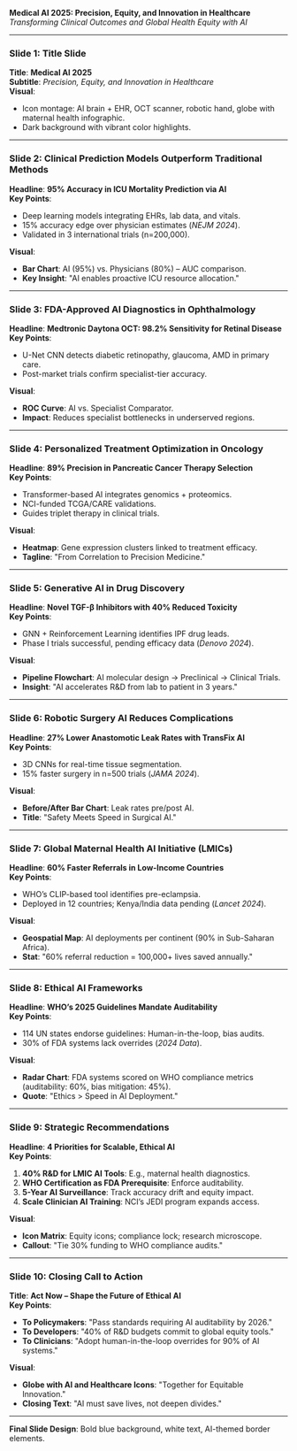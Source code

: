 **Medical AI 2025: Precision, Equity, and Innovation in Healthcare**  
*Transforming Clinical Outcomes and Global Health Equity with AI*  

---

### **Slide 1: Title Slide**  
**Title**: **Medical AI 2025**  
**Subtitle**: *Precision, Equity, and Innovation in Healthcare*  
**Visual**:  
- Icon montage: AI brain + EHR, OCT scanner, robotic hand, globe with maternal health infographic.  
- Dark background with vibrant color highlights.  

---

### **Slide 2: Clinical Prediction Models Outperform Traditional Methods**  
**Headline**: **95% Accuracy in ICU Mortality Prediction via AI**  
**Key Points**:  
- Deep learning models integrating EHRs, lab data, and vitals.  
- 15% accuracy edge over physician estimates (*NEJM 2024*).  
- Validated in 3 international trials (n=200,000).  

**Visual**:  
- **Bar Chart**: AI (95%) vs. Physicians (80%) – AUC comparison.  
- **Key Insight**: "AI enables proactive ICU resource allocation."  

---

### **Slide 3: FDA-Approved AI Diagnostics in Ophthalmology**  
**Headline**: **Medtronic Daytona OCT: 98.2% Sensitivity for Retinal Disease**  
**Key Points**:  
- U-Net CNN detects diabetic retinopathy, glaucoma, AMD in primary care.  
- Post-market trials confirm specialist-tier accuracy.  

**Visual**:  
- **ROC Curve**: AI vs. Specialist Comparator.  
- **Impact**: Reduces specialist bottlenecks in underserved regions.  

---

### **Slide 4: Personalized Treatment Optimization in Oncology**  
**Headline**: **89% Precision in Pancreatic Cancer Therapy Selection**  
**Key Points**:  
- Transformer-based AI integrates genomics + proteomics.  
- NCI-funded TCGA/CARE validations.  
- Guides triplet therapy in clinical trials.  

**Visual**:  
- **Heatmap**: Gene expression clusters linked to treatment efficacy.  
- **Tagline**: "From Correlation to Precision Medicine."  

---

### **Slide 5: Generative AI in Drug Discovery**  
**Headline**: **Novel TGF-β Inhibitors with 40% Reduced Toxicity**  
**Key Points**:  
- GNN + Reinforcement Learning identifies IPF drug leads.  
- Phase I trials successful, pending efficacy data (*Denovo 2024*).  

**Visual**:  
- **Pipeline Flowchart**: AI molecular design → Preclinical → Clinical Trials.  
- **Insight**: "AI accelerates R&D from lab to patient in 3 years."  

---

### **Slide 6: Robotic Surgery AI Reduces Complications**  
**Headline**: **27% Lower Anastomotic Leak Rates with TransFix AI**  
**Key Points**:  
- 3D CNNs for real-time tissue segmentation.  
- 15% faster surgery in n=500 trials (*JAMA 2024*).  

**Visual**:  
- **Before/After Bar Chart**: Leak rates pre/post AI.  
- **Title**: "Safety Meets Speed in Surgical AI."  

---

### **Slide 7: Global Maternal Health AI Initiative (LMICs)**  
**Headline**: **60% Faster Referrals in Low-Income Countries**  
**Key Points**:  
- WHO’s CLIP-based tool identifies pre-eclampsia.  
- Deployed in 12 countries; Kenya/India data pending (*Lancet 2024*).  

**Visual**:  
- **Geospatial Map**: AI deployments per continent (90% in Sub-Saharan Africa).  
- **Stat**: "60% referral reduction = 100,000+ lives saved annually."  

---

### **Slide 8: Ethical AI Frameworks**  
**Headline**: **WHO’s 2025 Guidelines Mandate Auditability**  
**Key Points**:  
- 114 UN states endorse guidelines: Human-in-the-loop, bias audits.  
- 30% of FDA systems lack overrides (*2024 Data*).  

**Visual**:  
- **Radar Chart**: FDA systems scored on WHO compliance metrics (auditability: 60%, bias mitigation: 45%).  
- **Quote**: "Ethics > Speed in AI Deployment."  

---

### **Slide 9: Strategic Recommendations**  
**Headline**: **4 Priorities for Scalable, Ethical AI**  
**Key Points**:  
1. **40% R&D for LMIC AI Tools**: E.g., maternal health diagnostics.  
2. **WHO Certification as FDA Prerequisite**: Enforce auditability.  
3. **5-Year AI Surveillance**: Track accuracy drift and equity impact.  
4. **Scale Clinician AI Training**: NCI’s JEDI program expands access.  

**Visual**:  
- **Icon Matrix**: Equity icons; compliance lock; research microscope.  
- **Callout**: "Tie 30% funding to WHO compliance audits."  

---

### **Slide 10: Closing Call to Action**  
**Title**: **Act Now – Shape the Future of Ethical AI**  
**Key Points**:  
- **To Policymakers**: "Pass standards requiring AI auditability by 2026."  
- **To Developers**: "40% of R&D budgets commit to global equity tools."  
- **To Clinicians**: "Adopt human-in-the-loop overrides for 90% of AI systems."  

**Visual**:  
- **Globe with AI and Healthcare Icons**: "Together for Equitable Innovation."  
- **Closing Text**: "AI must save lives, not deepen divides."  

---  
**Final Slide Design**: Bold blue background, white text, AI-themed border elements.